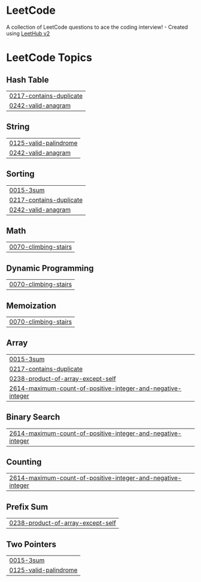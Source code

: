 # LeetCode
A collection of LeetCode questions to ace the coding interview! - Created using [LeetHub v2](https://github.com/arunbhardwaj/LeetHub-2.0)

<!---LeetCode Topics Start-->
# LeetCode Topics
## Hash Table
|  |
| ------- |
| [0217-contains-duplicate](https://github.com/ready-oun/LeetCode/tree/master/0217-contains-duplicate) |
| [0242-valid-anagram](https://github.com/ready-oun/LeetCode/tree/master/0242-valid-anagram) |
## String
|  |
| ------- |
| [0125-valid-palindrome](https://github.com/ready-oun/LeetCode/tree/master/0125-valid-palindrome) |
| [0242-valid-anagram](https://github.com/ready-oun/LeetCode/tree/master/0242-valid-anagram) |
## Sorting
|  |
| ------- |
| [0015-3sum](https://github.com/ready-oun/LeetCode/tree/master/0015-3sum) |
| [0217-contains-duplicate](https://github.com/ready-oun/LeetCode/tree/master/0217-contains-duplicate) |
| [0242-valid-anagram](https://github.com/ready-oun/LeetCode/tree/master/0242-valid-anagram) |
## Math
|  |
| ------- |
| [0070-climbing-stairs](https://github.com/ready-oun/LeetCode/tree/master/0070-climbing-stairs) |
## Dynamic Programming
|  |
| ------- |
| [0070-climbing-stairs](https://github.com/ready-oun/LeetCode/tree/master/0070-climbing-stairs) |
## Memoization
|  |
| ------- |
| [0070-climbing-stairs](https://github.com/ready-oun/LeetCode/tree/master/0070-climbing-stairs) |
## Array
|  |
| ------- |
| [0015-3sum](https://github.com/ready-oun/LeetCode/tree/master/0015-3sum) |
| [0217-contains-duplicate](https://github.com/ready-oun/LeetCode/tree/master/0217-contains-duplicate) |
| [0238-product-of-array-except-self](https://github.com/ready-oun/LeetCode/tree/master/0238-product-of-array-except-self) |
| [2614-maximum-count-of-positive-integer-and-negative-integer](https://github.com/ready-oun/LeetCode/tree/master/2614-maximum-count-of-positive-integer-and-negative-integer) |
## Binary Search
|  |
| ------- |
| [2614-maximum-count-of-positive-integer-and-negative-integer](https://github.com/ready-oun/LeetCode/tree/master/2614-maximum-count-of-positive-integer-and-negative-integer) |
## Counting
|  |
| ------- |
| [2614-maximum-count-of-positive-integer-and-negative-integer](https://github.com/ready-oun/LeetCode/tree/master/2614-maximum-count-of-positive-integer-and-negative-integer) |
## Prefix Sum
|  |
| ------- |
| [0238-product-of-array-except-self](https://github.com/ready-oun/LeetCode/tree/master/0238-product-of-array-except-self) |
## Two Pointers
|  |
| ------- |
| [0015-3sum](https://github.com/ready-oun/LeetCode/tree/master/0015-3sum) |
| [0125-valid-palindrome](https://github.com/ready-oun/LeetCode/tree/master/0125-valid-palindrome) |
<!---LeetCode Topics End-->